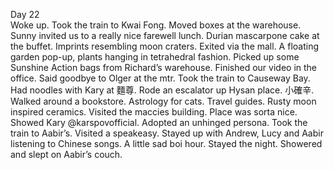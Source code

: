 Day 22  
Woke up. Took the train to Kwai Fong. Moved boxes at the warehouse. Sunny invited us to a really nice farewell lunch. Durian mascarpone cake at the buffet. Imprints resembling moon craters. Exited via the mall. A floating garden pop-up, plants hanging in tetrahedral fashion. Picked up some Sunshine Action bags from Richard’s warehouse. Finished our video in the office. Said goodbye to Olger at the mtr. Took the train to Causeway Bay. Had noodles with Kary at 麵尊. Rode an escalator up Hysan place. 小確辛. Walked around a bookstore. Astrology for cats. Travel guides. Rusty moon inspired ceramics. Visited the maccies building. Place was sorta nice. Showed Kary @karspovofficial. Adopted an unhinged persona. Took the train to Aabir’s. Visited a speakeasy. Stayed up with Andrew, Lucy and Aabir listening to Chinese songs. A little sad boi hour. Stayed the night. Showered and slept on Aabir’s couch.
